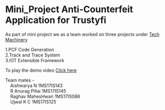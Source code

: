 # Mini_Project <b> Anti-Counterfeit Application for Trustyfi </b>

As part of mini project we as a team worked on three projects under <a href = "http://www.trustyfi.com/"> Tech Machinery </a> 

1.PCF Code Generation <br>
2.Track and Trace System <br>
3.IOT Extensible Framework 


To play the demo video <a href = "https://drive.google.com/file/d/1d1vF5-VbsqfMcwwst7s9zI7l6zMAc4Wi/view?usp=drivesdk"> Click here </a> 

Team mates - <br>
&nbsp;&nbsp;&nbsp;  Aishwarya N       1MS17IS143 <br>
&nbsp;&nbsp;&nbsp;  R Anurag Pillai   1MS17IS145 <br>
&nbsp;&nbsp;&nbsp;  Raghav MahesHwari 1MS17IS086 <br>
&nbsp;&nbsp;&nbsp;  Ujwal K C         1MS17IS125 <br>
  
